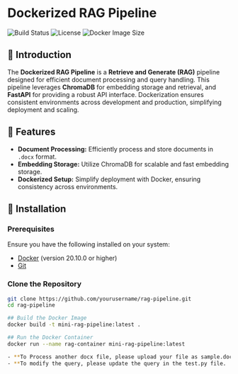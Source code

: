 # Dockerized RAG Pipeline

![Build Status](https://img.shields.io/github/actions/workflow/status/yourusername/rag-pipeline/build.yml?branch=main)
![License](https://img.shields.io/github/license/yourusername/rag-pipeline)
![Docker Image Size](https://img.shields.io/docker/image-size/yourusername/rag-pipeline/latest)


## 📖 Introduction

The **Dockerized RAG Pipeline** is a **Retrieve and Generate (RAG)** pipeline designed for efficient document processing and query handling. This pipeline leverages **ChromaDB** for embedding storage and retrieval, and **FastAPI** for providing a robust API interface. Dockerization ensures consistent environments across development and production, simplifying deployment and scaling.

## 🚀 Features

- **Document Processing:** Efficiently process and store documents in `.docx` format.
- **Embedding Storage:** Utilize ChromaDB for scalable and fast embedding storage.
- **Dockerized Setup:** Simplify deployment with Docker, ensuring consistency across environments.

## 🔧 Installation

### Prerequisites

Ensure you have the following installed on your system:

- [Docker](https://docs.docker.com/get-docker/) (version 20.10.0 or higher)
- [Git](https://git-scm.com/downloads)

### Clone the Repository

```bash
git clone https://github.com/yourusername/rag-pipeline.git
cd rag-pipeline

## Build the Docker Image
docker build -t mini-rag-pipeline:latest .

## Run the Docker Container
docker run --name rag-container mini-rag-pipeline:latest

- **To Process another docx file, please upload your file as sample.docx in the root directory of the project.
- **To modify the query, please update the query in the test.py file.
